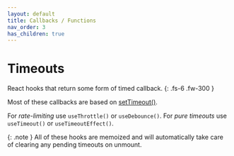 ```yaml
---
layout: default
title: Callbacks / Functions
nav_order: 3
has_children: true
---
```


# Timeouts

React hooks that return some form of timed callback.
{: .fs-6 .fw-300 }

Most of these callbacks are based on [setTimeout()][timeout-mdn].

For *rate-limiting* use `useThrottle()` or `useDebounce()`. For *pure timeouts* use `useTimeout()` or `useTimeoutEffect()`.

{: .note }
All of these hooks are memoized and will automatically take care of clearing any pending timeouts on unmount.

[timeout-mdn]: https://developer.mozilla.org/en-US/docs/Web/API/setTimeout
